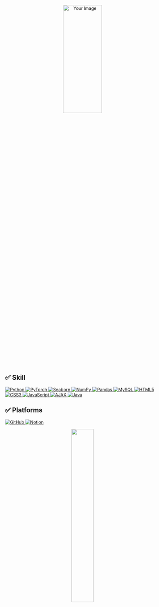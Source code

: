 <div align="center">
    <img src="https://github.com/gkdms13572/images/blob/4417b04d24e055f05d5a71a78078b3ff70fb0659/%EC%BA%90%EB%A6%AD%ED%84%B0%20-%20%EB%B3%B5%EC%82%AC%EB%B3%B8.jpg" alt="Your Image" width="50%" height="30%" />
</div>



## ✅ Skill

<p>
    <a href="https://github.com/gkdms13572/coding_test.git" target="_blank">
        <img src="https://img.shields.io/badge/Python-yellow?style=flat&logo=python&logoColor=white" alt="Python">
    </a>
    <a href="https://github.com/gkdms13572/coding_test.git" target="_blank">
        <img src="https://img.shields.io/badge/PyTorch-EE4C2C?style=flat&logo=pytorch&logoColor=white" alt="PyTorch">
    </a>
    <a href="https://github.com/gkdms13572/coding_test.git" target="_blank">
        <img src="https://img.shields.io/badge/Seaborn-3776AB?style=flat&logo=python&logoColor=white" alt="Seaborn">
    </a>
    <a href="https://github.com/gkdms13572/coding_test.git" target="_blank">
        <img src="https://img.shields.io/badge/NumPy-013243?style=flat&logo=numpy&logoColor=white" alt="NumPy">
    </a>
    <a href="https://github.com/gkdms13572/coding_test.git" target="_blank">
        <img src="https://img.shields.io/badge/Pandas-150458?style=flat&logo=pandas&logoColor=white" alt="Pandas">
    </a>
    <a href="https://github.com/gkdms13572/coding_test.git" target="_blank">
        <img src="https://img.shields.io/badge/MySQL-steelblue?style=flat&logo=mysql&logoColor=white" alt="MySQL">
    </a>
    <a href="https://github.com/gkdms13572/coding_test.git" target="_blank">
        <img src="https://img.shields.io/badge/HTML5-E34F26?style=flat&logo=html5&logoColor=white" alt="HTML5">
    </a>
    <a href="https://github.com/gkdms13572/coding_test.git" target="_blank">
        <img src="https://img.shields.io/badge/CSS3-1572B6?style=flat&logo=css3&logoColor=white" alt="CSS3">
    </a>
    <a href="https://github.com/gkdms13572/coding_test.git" target="_blank">
        <img src="https://img.shields.io/badge/JavaScript-F7DF1E?style=flat&logo=javascript&logoColor=white" alt="JavaScript">
    </a>
    <a href="https://github.com/gkdms13572/coding_test.git" target="_blank">
        <img src="https://img.shields.io/badge/AJAX-005571?style=flat&logo=ajax&logoColor=white" alt="AJAX">
    </a>
    <a href="https://github.com/gkdms13572/coding_test.git" target="_blank">
        <img src="https://img.shields.io/badge/Java-007396?style=flat&logo=java&logoColor=white" alt="Java">
    </a>
</p>

## ✅ Platforms

<p>
  <a href="https://github.com/gkdms13572" target="_blank">
    <img src="https://img.shields.io/badge/GitHub-blue?style=flat&logo=github&logoColor=white" alt="GitHub">
  </a>
 <a href="https://www.notion.so/" target="_blank">
  <img src="https://img.shields.io/badge/Notion-000000?style=flat&logo=notion&logoColor=white" alt="Notion">
 </a>
</p>

<div align="center">
    <a href="https://github.com/anuraghazra/github-readme-stats">
        <img src="https://github-readme-stats.vercel.app/api/top-langs/?username=gkdms13572&layout=donut&show_icons=true&theme=material-palenight&hide_border=true&bg_color=20232a&icon_color=58A6FF&text_color=fff&title_color=58A6FF&count_private=true&exclude_repo=Face-Transfer-Application" width=38% />
    </a>
</div>



